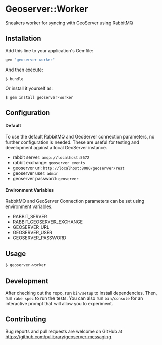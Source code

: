 # Geoserver::Worker

Sneakers worker for syncing with GeoServer using RabbitMQ

## Installation

Add this line to your application's Gemfile:

```ruby
gem 'geoserver-worker'
```

And then execute:

    $ bundle

Or install it yourself as:

    $ gem install geoserver-worker

## Configuration

#### Default

To use the default RabbitMQ and GeoServer connection parameters, no further configuration is needed. These are useful for testing and development against a local GeoServer instance.

 - rabbit server: `amqp://localhost:5672`
 - rabbit exchange: `geoserver_events`
 - geoserver url: `http://localhost:8080/geoserver/rest`
 - geoserver user: `admin`
 - geoserver password: `geoserver`

 #### Environment Variables

RabbitMQ and GeoServer Connection parameters can be set using environment variables.
  
  - RABBIT_SERVER
  - RABBIT\_GEOSERVER\_EXCHANGE
  - GEOSERVER_URL
  - GEOSERVER_USER
  - GEOSERVER_PASSWORD

## Usage

    $ geoserver-worker

## Development

After checking out the repo, run `bin/setup` to install dependencies. Then, run `rake spec` to run the tests. You can also run `bin/console` for an interactive prompt that will allow you to experiment.

## Contributing

Bug reports and pull requests are welcome on GitHub at https://github.com/pulibrary/geoserver-messaging.
